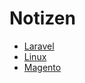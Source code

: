 # Notizen

- [Laravel](laravel/00_index.md)
- [Linux](linux/00_index.md)
- [Magento](magento/01_install_magento2.md)